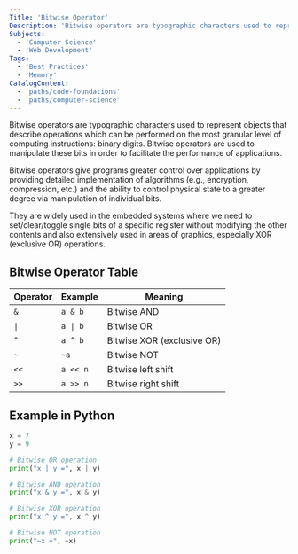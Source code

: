 ```yaml
---
Title: 'Bitwise Operator'
Description: 'Bitwise operators are typographic characters used to represent objects that describe operations which can be performed on the most granular level of computing instructions: binary digits. Bitwise operators are used to manipulate these bits in order to facilitate the performance of applications. Bitwise operators give programs greater control over applications by providing detailed implementation of algorithms (e.g., encryption, compression, etc.) and the ability to control physical state to a greater degree via manipulation of individual bits. They are widely used in the embedded systems where we need to set/clear/toggle single bits of a specific register without modifying the other contents and also extensively used in areas of graphics, especially XOR (exclusive OR) operations. | Operator | Example | Meaning | | -------- | -------- | -------------------------- | | & | a & b | Bitwise AND | | \| | a \| b | Bitwise OR |'
Subjects:
  - 'Computer Science'
  - 'Web Development'
Tags:
  - 'Best Practices'
  - 'Memory'
CatalogContent:
  - 'paths/code-foundations'
  - 'paths/computer-science'
---
```


Bitwise operators are typographic characters used to represent objects that describe operations which can be performed on the most granular level of computing instructions: binary digits. Bitwise operators are used to manipulate these bits in order to facilitate the performance of applications.

Bitwise operators give programs greater control over applications by providing detailed implementation of algorithms (e.g., encryption, compression, etc.) and the ability to control physical state to a greater degree via manipulation of individual bits.

They are widely used in the embedded systems where we need to set/clear/toggle single bits of a specific register without modifying the other contents and also extensively used in areas of graphics, especially XOR (exclusive OR) operations.

## Bitwise Operator Table

| Operator | Example  | Meaning                    |
| -------- | -------- | -------------------------- |
| `&`      | `a & b`  | Bitwise AND                |
| `\|`     | `a \| b` | Bitwise OR                 |
| `^`      | `a ^ b`  | Bitwise XOR (exclusive OR) |
| `~`      | `~a`     | Bitwise NOT                |
| `<<`     | `a << n` | Bitwise left shift         |
| `>>`     | `a >> n` | Bitwise right shift        |

## Example in Python

```py
x = 7
y = 9

# Bitwise OR operation
print("x | y =", x | y)

# Bitwise AND operation
print("x & y =", x & y)

# Bitwise XOR operation
print("x ^ y =", x ^ y)

# Bitwise NOT operation
print("~x =", ~x)
```
